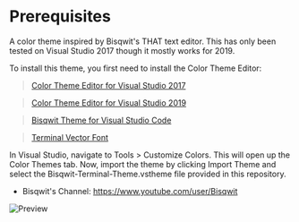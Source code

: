 # Prerequisites

A color theme inspired by Bisqwit's THAT text editor. This has only been tested on Visual Studio 2017 though it mostly works for 2019.

To install this theme, you first need to install the Color Theme Editor:

> [Color Theme Editor for Visual Studio 2017](https://marketplace.visualstudio.com/items?itemName=VisualStudioPlatformTeam.VisualStudio2017ColorThemeEditor)

> [Color Theme Editor for Visual Studio 2019](https://marketplace.visualstudio.com/items?itemName=VisualStudioPlatformTeam.VisualStudio2019ColorThemeEditor)

> [Bisqwit Theme for Visual Studio Code](https://marketplace.visualstudio.com/items?itemName=yegiyan.bisqwit-terminal-theme)

> [Terminal Vector Font](http://www.yohng.com/software/terminalvector.html)

In Visual Studio, navigate to Tools > Customize Colors. This will open up the Color Themes tab. Now, import the theme by clicking Import Theme and select the Bisqwit-Terminal-Theme.vstheme file provided in this repository.

* Bisqwit's Channel: https://www.youtube.com/user/Bisqwit

![Preview](https://i.imgur.com/CxMUWuo.png)
